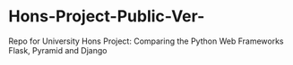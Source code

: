 # Hons-Project-Public-Ver-
Repo for University Hons Project: Comparing the Python Web Frameworks Flask, Pyramid and Django
